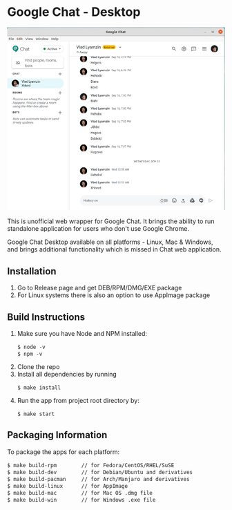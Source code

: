 # Google Chat - Desktop

![preview](build/preview.png)

This is unofficial web wrapper for Google Chat. It brings the ability to run standalone application for users who don't use Google Chrome. 

Google Chat Desktop available on all platforms - Linux, Mac & Windows, and brings additional functionality which is missed in Chat web application.

## Installation
1. Go to Release page and get DEB/RPM/DMG/EXE package
2. For Linux systems there is also an option to use AppImage package

## Build Instructions

1. Make sure you have Node and NPM installed:
    ```
    $ node -v
    $ npm -v
    ```
2. Clone the repo
3. Install all dependencies by running
    ```
    $ make install
    ```
4. Run the app from project root directory by:
    ```
   $ make start
   ```

## Packaging Information

To package the apps for each platform:

```
$ make build-rpm        // for Fedora/CentOS/RHEL/SuSE
$ make build-dev        // for Debian/Ubuntu and derivatives
$ make build-pacman     // for Arch/Manjaro and derivatives
$ make build-linux      // for AppImage
$ make build-mac        // for Mac OS .dmg file
$ make build-win        // for Windows .exe file
```
